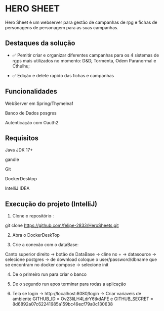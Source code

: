 # HERO SHEET

Hero Sheet é um webserver para gestão de campanhas de rpg e fichas de personagens de personagem para as suas campanhas.

## Destaques da solução
- ✅ Pemitir criar e organizar diferentes campanhas para os 4 sistemas de rgps mais utilizados no momento: D&D, Tormenta, Odem Paranormal e Cthulhu;

- ✅ Edição e delete rapido das fichas e campanhas

## Funcionalidades
WebServer em Spring/Thymeleaf

Banco de Dados posgres

Autenticação com Oauth2

## Requisitos
Java JDK 17+

gandle

Git

DockerDesktop

IntelliJ IDEA

## Execução do projeto (IntelliJ)
1. Clone o repositório :
   
git clone https://github.com/felipe-2833/HeroSheets.git

2. Abra o DockerDeskTop

3. Crie a conexão com o dataBase:

Canto superior direito -> botão de DataBase -> cline no + -> datasource -> selecione postgres -> de download coloque o user/password/dbname que se encontram no docker compose -> selecione init

4. De o primeiro run para criar o banco
   
5. De o segundo run apos terminar para rodas a aplicação

6. Tela se login -> http://localhost:8080/login -> Criar variaveis de ambiente GITHUB_ID = Ov23liLH4LdrY6tkdAFE e GITHUB_SECRET = 8d6892a07c62241685a159bc49ecf79a0c130638 
